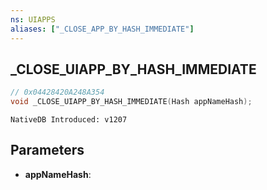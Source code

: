 ```yaml
---
ns: UIAPPS
aliases: ["_CLOSE_APP_BY_HASH_IMMEDIATE"]
---
```

## _CLOSE_UIAPP_BY_HASH_IMMEDIATE

```c
// 0x04428420A248A354
void _CLOSE_UIAPP_BY_HASH_IMMEDIATE(Hash appNameHash);
```

```
NativeDB Introduced: v1207
```

## Parameters
* **appNameHash**:
